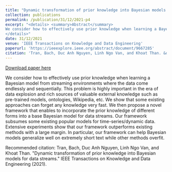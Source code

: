 ```yaml
---
title: "Dynamic transformation of prior knowledge into Bayesian models for data streams"
collection: publications
permalink: /publication/31/12/2021-p4
excerpt: "<details> <summary>Abstract</summary>
We consider how to effectively use prior knowledge when learning a Bayesian model from streaming environments where the data come endlessly and sequentially. This problem is highly important in the era of data explosion and rich sources of valuable external knowledge such as pre-trained models, ontologies, Wikipedia, etc. We show that some existing approaches can forget any knowledge very fast. We then propose a novel framework that enables to incorporate the prior knowledge of different forms into a base Bayesian model for data streams. Our framework subsumes some existing popular models for time-series/dynamic data. Extensive experiments show that our framework outperforms existing methods with a large margin. In particular, our framework can help Bayesian models generalize well on extremely short text while other methods overfit.
</details>"
date: 31/12/2021
venue: 'IEEE Transactions on Knowledge and Data Engineering'
paperurl: 'https://ieeexplore.ieee.org/abstract/document/9667285'
citation: 'Tran, Bach, Duc Anh Nguyen, Linh Ngo Van, and Khoat Than. &quot;Dynamic transformation of prior knowledge into Bayesian models for data streams.&quot; IEEE Transactions on Knowledge and Data Engineering (2021).'
---
```


<a href='https://ieeexplore.ieee.org/abstract/document/9667285'>Download paper here</a>

We consider how to effectively use prior knowledge when learning a Bayesian model from streaming environments where the data come endlessly and sequentially. This problem is highly important in the era of data explosion and rich sources of valuable external knowledge such as pre-trained models, ontologies, Wikipedia, etc. We show that some existing approaches can forget any knowledge very fast. We then propose a novel framework that enables to incorporate the prior knowledge of different forms into a base Bayesian model for data streams. Our framework subsumes some existing popular models for time-series/dynamic data. Extensive experiments show that our framework outperforms existing methods with a large margin. In particular, our framework can help Bayesian models generalize well on extremely short text while other methods overfit.

Recommended citation: Tran, Bach, Duc Anh Nguyen, Linh Ngo Van, and Khoat Than. "Dynamic transformation of prior knowledge into Bayesian models for data streams." IEEE Transactions on Knowledge and Data Engineering (2021).